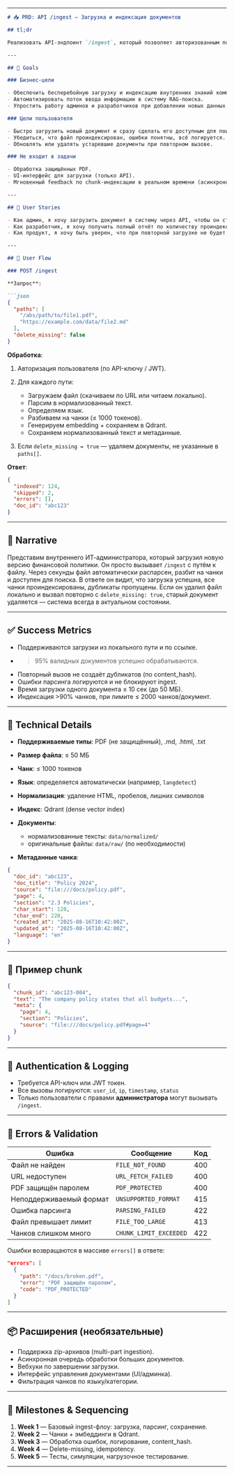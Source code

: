 

---

````markdown
# 📥 PRD: API /ingest — Загрузка и индексация документов

## tl;dr

Реализовать API-эндпоинт `/ingest`, который позволяет авторизованным пользователям загружать документы (PDF, Markdown, HTML, TXT) из локального пути или по URL. При загрузке документы автоматически парсятся, нормализуются, разбиваются на чанки, сохраняются с метаданными и индексируются в Qdrant. Поддерживается idempotent-загрузка, автоматическое удаление устаревших документов, логгирование прогресса и детальный отчёт о статусе загрузки.

---

## 🎯 Goals

### Бизнес-цели

- Обеспечить бесперебойную загрузку и индексацию внутренних знаний компании.
- Автоматизировать поток ввода информации в систему RAG-поиска.
- Упростить работу админов и разработчиков при добавлении новых данных.

### Цели пользователя

- Быстро загрузить новый документ и сразу сделать его доступным для поиска.
- Убедиться, что файл проиндексирован, ошибки понятны, всё логируется.
- Обновлять или удалять устаревшие документы при повторном вызове.

### Не входит в задачи

- Обработка защищённых PDF.
- UI-интерфейс для загрузки (только API).
- Мгновенный feedback по chunk-индексации в реальном времени (асинхронность необязательна на старте).

---

## 👤 User Stories

- Как админ, я хочу загрузить документ в систему через API, чтобы он стал доступен для поиска.
- Как разработчик, я хочу получить полный отчёт по количеству проиндексированных чанков и ошибкам.
- Как продукт, я хочу быть уверен, что при повторной загрузке не будет дубликатов, и старые документы будут удалены.

---

## 🔁 User Flow

### POST /ingest

**Запрос**:

```json
{
  "paths": [
    "/abs/path/to/file1.pdf",
    "https://example.com/data/file2.md"
  ],
  "delete_missing": false
}
````

**Обработка**:

1. Авторизация пользователя (по API-ключу / JWT).

2. Для каждого пути:

   * Загружаем файл (скачиваем по URL или читаем локально).
   * Парсим в нормализованный текст.
   * Определяем язык.
   * Разбиваем на чанки (≤ 1000 токенов).
   * Генерируем embedding + сохраняем в Qdrant.
   * Сохраняем нормализованный текст и метаданные.

3. Если `delete_missing = true` — удаляем документы, не указанные в `paths[]`.

**Ответ**:

```json
{
  "indexed": 124,
  "skipped": 2,
  "errors": [],
  "doc_id": "abc123"
}
```

---

## 📖 Narrative

Представим внутреннего ИТ-администратора, который загрузил новую версию финансовой политики. Он просто вызывает `/ingest` с путём к файлу. Через секунды файл автоматически распарсен, разбит на чанки и доступен для поиска. В ответе он видит, что загрузка успешна, все чанки проиндексированы, дубликаты пропущены. Если он удалил файл локально и вызвал повторно с `delete_missing: true`, старый документ удаляется — система всегда в актуальном состоянии.

---

## ✅ Success Metrics

* Поддерживаются загрузки из локального пути и по ссылке.
* > 95% валидных документов успешно обрабатываются.
* Повторный вызов не создаёт дубликатов (по content\_hash).
* Ошибки парсинга логируются и не блокируют ingest.
* Время загрузки одного документа ≤ 10 сек (до 50 МБ).
* Индексация >90% чанков, при лимите ≤ 2000 чанков/документ.

---

## 🧠 Technical Details

* **Поддерживаемые типы**: PDF (не защищённый), .md, .html, .txt
* **Размер файла**: ≤ 50 МБ
* **Чанк**: ≤ 1000 токенов
* **Язык**: определяется автоматически (например, `langdetect`)
* **Нормализация**: удаление HTML, пробелов, лишних символов
* **Индекс**: Qdrant (dense vector index)
* **Документы**:

  * нормализованные тексты: `data/normalized/`
  * оригинальные файлы: `data/raw/` (по необходимости)
* **Метаданные чанка**:

```json
{
  "doc_id": "abc123",
  "doc_title": "Policy 2024",
  "source": "file:///docs/policy.pdf",
  "page": 4,
  "section": "2.3 Policies",
  "char_start": 120,
  "char_end": 220,
  "created_at": "2025-08-16T10:42:00Z",
  "updated_at": "2025-08-16T10:42:00Z",
  "language": "en"
}
```

---

## 📎 Пример chunk

```json
{
  "chunk_id": "abc123-004",
  "text": "The company policy states that all budgets...",
  "meta": {
    "page": 4,
    "section": "Policies",
    "source": "file:///docs/policy.pdf#page=4"
  }
}
```

---

## 🔐 Authentication & Logging

* Требуется API-ключ или JWT токен.
* Все вызовы логируются: `user_id`, `ip`, `timestamp`, `status`
* Только пользователи с правами **администратора** могут вызывать `/ingest`.

---

## 🚨 Errors & Validation

| Ошибка                  | Сообщение              | Код |
| ----------------------- | ---------------------- | --- |
| Файл не найден          | `FILE_NOT_FOUND`       | 400 |
| URL недоступен          | `URL_FETCH_FAILED`     | 400 |
| PDF защищён паролем     | `PDF_PROTECTED`        | 400 |
| Неподдерживаемый формат | `UNSUPPORTED_FORMAT`   | 415 |
| Ошибка парсинга         | `PARSING_FAILED`       | 422 |
| Файл превышает лимит    | `FILE_TOO_LARGE`       | 413 |
| Чанков слишком много    | `CHUNK_LIMIT_EXCEEDED` | 422 |

Ошибки возвращаются в массиве `errors[]` в ответе:

```json
"errors": [
  {
    "path": "/docs/broken.pdf",
    "error": "PDF защищён паролем",
    "code": "PDF_PROTECTED"
  }
]
```

---

## 📦 Расширения (необязательные)

* Поддержка zip-архивов (multi-part ingestion).
* Асинхронная очередь обработки больших документов.
* Вебхуки по завершении загрузки.
* Интерфейс управления документами (UI/админка).
* Фильтрация чанков по языку/категории.

---

## 📆 Milestones & Sequencing

1. **Week 1** — Базовый ingest-флоу: загрузка, парсинг, сохранение.
2. **Week 2** — Чанки + эмбеддинги в Qdrant.
3. **Week 3** — Обработка ошибок, логирование, content\_hash.
4. **Week 4** — Delete-missing, idempotency.
5. **Week 5** — Тесты, симуляции, нагрузочное тестирование.

---

```


```
